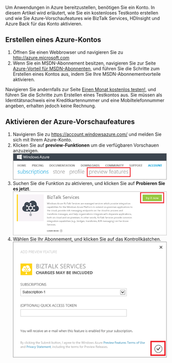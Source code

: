 Um Anwendungen in Azure bereitzustellen, benötigen Sie ein Konto. In diesem Artikel wird erläutert, wie Sie ein kostenloses Testkonto erstellen und wie Sie Azure-Vorschaufeatures wie BizTalk Services, HDInsight und Azure Back für das Konto aktivieren.

## Erstellen eines Azure-Kontos

1.  Öffnen Sie einen Webbrowser und navigieren Sie zu <http://azure.microsoft.com>
2.  Wenn Sie ein MSDN-Abonnement besitzen, navigieren Sie zur Seite [Azure-Vorteil für MSDN-Abonnenten](http://azure.microsoft.com/pricing/member-offers/msdn-benefits-details/), und führen Sie die Schritte zum Erstellen eines Kontos aus, indem Sie Ihre MSDN-Abonnementvorteile aktivieren.

   Navigieren Sie andernfalls zur Seite [Einen Monat kostenlos testen!](http://azure.microsoft.com/pricing/free-trial/), und führen Sie die Schritte zum Erstellen eines Testkontos aus. Sie müssen als Identitätsnachweis eine Kreditkartennummer und eine Mobiltelefonnummer angeben, erhalten jedoch keine Rechnung.

## Aktivieren der Azure-Vorschaufeatures

1.  Navigieren Sie zu <https://account.windowsazure.com/> und melden Sie sich mit Ihrem Azure-Konto.
2.  Klicken Sie auf **preview-Funktionen** um die verfügbaren Vorschauen anzuzeigen.<br />
    ![Registerkarte "vorschaufeatures" Öffnen][1]
3.  Suchen Sie die Funktion zu aktivieren, und klicken Sie auf **Probieren Sie es jetzt**.<br />
    ![Vorschaufunktion auswählen][2]
4.  Wählen Sie Ihr Abonnement, und klicken Sie auf das Kontrollkästchen.<br />
    ![Abonnement auswählen][3]

[1]: ./media/create-an-azure-account/antares-iaas-preview-01.png
[2]: ./media/create-an-azure-account/antares-iaas-preview-05.png
[3]: ./media/create-an-azure-account/antares-iaas-preview-06.png


